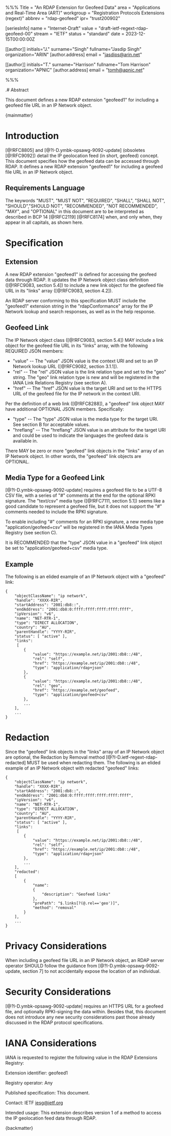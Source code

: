 %%%
Title = "An RDAP Extension for Geofeed Data"
area = "Applications and Real-Time Area (ART)"
workgroup = "Registration Protocols Extensions (regext)"
abbrev = "rdap-geofeed"
ipr= "trust200902"

[seriesInfo]
name = "Internet-Draft"
value = "draft-ietf-regext-rdap-geofeed-00"
stream = "IETF"
status = "standard"
date = 2023-12-15T00:00:00Z

[[author]]
initials="J."
surname="Singh"
fullname="Jasdip Singh"
organization="ARIN"
[author.address]
email = "jasdips@arin.net"

[[author]]
initials="T."
surname="Harrison"
fullname="Tom Harrison"
organization="APNIC"
[author.address]
email = "tomh@apnic.net"

%%%

.# Abstract

This document defines a new RDAP extension "geofeed1" for including a geofeed file URL in an IP Network object.

{mainmatter}

# Introduction

[@!RFC8805] and [@?I-D.ymbk-opsawg-9092-update] (obsoletes [@!RFC9092]) detail the IP geolocation feed (in short,
geofeed) concept. This document specifies how the geofeed data can be accessed through RDAP. It defines a new RDAP
extension "geofeed1" for including a geofeed file URL in an IP Network object.

## Requirements Language

The keywords "MUST", "MUST NOT", "REQUIRED", "SHALL", "SHALL NOT", "SHOULD","SHOULD NOT", "RECOMMENDED",
"NOT RECOMMENDED", "MAY", and "OPTIONAL" in this document are to be interpreted as described in BCP 14
[@!RFC2119] [@!RFC8174] when, and only when, they appear in all capitals, as shown here.

# Specification

## Extension

A new RDAP extension "geofeed1" is defined for accessing the geofeed data through RDAP. It updates the IP Network object
class definition ([@!RFC9083, section 5.4]) to include a new link object for the geofeed file URL in its "links" array
([@!RFC9083, section 4.2]).

An RDAP server conforming to this specification MUST include the "geofeed1" extension string in the "rdapConformance"
array for the IP Network lookup and search responses, as well as in the help response.

## Geofeed Link

The IP Network object class ([@!RFC9083, section 5.4]) MAY include a link object for the geofeed file URL in its "links"
array, with the following REQUIRED JSON members:

* "value" -- The "value" JSON value is the context URI and set to an IP Network lookup URL ([@!RFC9082, section 3.1.1]).
* "rel" -- The "rel" JSON value is the link relation type and set to the "geo" string. The "geo" link relation type is
new and will be registered in the IANA Link Relations Registry (see section A).
* "href" -- The "href" JSON value is the target URI and set to the HTTPS URL of the geofeed file for the IP network in
the context URI.

Per the definition of a web link ([@!RFC8288]), a "geofeed" link object MAY have additional OPTIONAL JSON members.
Specifically:

* "type" -- The "type" JSON value is the media type for the target URI. See section B for acceptable values.
* "hreflang" -- The "hreflang" JSON value is an attribute for the target URI and could be used to indicate the languages
the geofeed data is available in.

There MAY be zero or more "geofeed" link objects in the "links" array of an IP Network object. In other words, the
"geofeed" link objects are OPTIONAL.

## Media Type for a Geofeed Link

[@?I-D.ymbk-opsawg-9092-update] requires a geofeed file to be a UTF-8 CSV file, with a series of "#" comments at the end
for the optional RPKI signature. The "text/csv" media type ([@!RFC7111, section 5.1]) seems like a good candidate to
represent a geofeed file, but it does not support the "#" comments needed to include the RPKI signature.

To enable including "#" comments for an RPKI signature, a new media type "application/geofeed+csv" will be registered in
the IANA Media Types Registry (see section C).

It is RECOMMENDED that the "type" JSON value in a "geofeed" link object be set to "application/geofeed+csv" media type.

## Example

The following is an elided example of an IP Network object with a "geofeed" link:

```
{
    "objectClassName": "ip network",
    "handle": "XXXX-RIR",
    "startAddress": "2001:db8::",
    "endAddress": "2001:db8:0:ffff:ffff:ffff:ffff:ffff",
    "ipVersion": "v6",
    "name": "NET-RTR-1",
    "type": "DIRECT ALLOCATION",
    "country": "AU",
    "parentHandle": "YYYY-RIR",
    "status": [ "active" ],
    "links":
     [
        {
            "value": "https://example.net/ip/2001:db8::/48",
            "rel": "self",
            "href": "https://example.net/ip/2001:db8::/48",
            "type": "application/rdap+json"
        },
        {
            "value": "https://example.net/ip/2001:db8::/48",
            "rel": "geo",
            "href": "https://example.net/geofeed",
            "type": "application/geofeed+csv"
        },
        ...
    ],
    ...
}
```

# Redaction

Since the "geofeed" link objects in the "links" array of an IP Network object are optional, the Redaction by Removal
method [@?I-D.ietf-regext-rdap-redacted] MUST be used when redacting them. The following is an elided example of an IP
Network object with redacted "geofeed" links:

```
{
    "objectClassName": "ip network",
    "handle": "XXXX-RIR",
    "startAddress": "2001:db8::",
    "endAddress": "2001:db8:0:ffff:ffff:ffff:ffff:ffff",
    "ipVersion": "v6",
    "name": "NET-RTR-1",
    "type": "DIRECT ALLOCATION",
    "country": "AU",
    "parentHandle": "YYYY-RIR",
    "status": [ "active" ],
    "links":
     [
        {
            "value": "https://example.net/ip/2001:db8::/48",
            "rel": "self",
            "href": "https://example.net/ip/2001:db8::/48",
            "type": "application/rdap+json"
        },
        ...
    ],
    "redacted":
    [
        {
            "name":
            {
                "description": "Geofeed links"
            },
            "prePath": "$.links[?(@.rel=='geo')]",
            "method": "removal"
        }
    ],
    ...
}
```

# Privacy Considerations

When including a geofeed file URL in an IP Network object, an RDAP server operator SHOULD follow the guidance from
[@?I-D.ymbk-opsawg-9092-update, section 7] to not accidentally expose the location of an individual. 

# Security Considerations

[@?I-D.ymbk-opsawg-9092-update] requires an HTTPS URL for a geofeed file, and optionally RPKI-signing the data within.
Besides that, this document does not introduce any new security considerations past those already discussed in the
RDAP protocol specifications.

# IANA Considerations

IANA is requested to register the following value in the RDAP Extensions
Registry:

Extension identifier: geofeed1

Registry operator: Any

Published specification: This document.

Contact: IETF <iesg@ietf.org>

Intended usage: This extension describes version 1 of a method to access the IP
                geolocation feed data through RDAP.

{backmatter}
